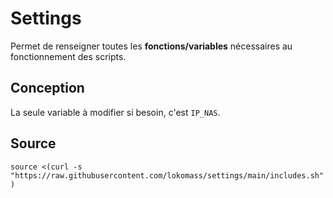 # Settings

Permet de renseigner toutes les **fonctions/variables** nécessaires au fonctionnement des scripts.

## Conception

La seule variable à modifier si besoin, c'est `IP_NAS`.

## Source

`source <(curl -s "https://raw.githubusercontent.com/lokomass/settings/main/includes.sh")`

